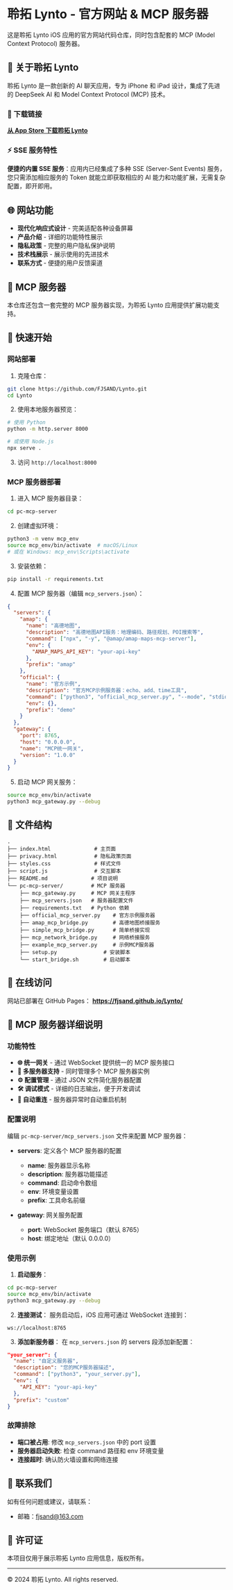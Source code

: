 # 聆拓 Lynto - 官方网站 & MCP 服务器

这是聆拓 Lynto iOS 应用的官方网站代码仓库，同时包含配套的 MCP (Model Context Protocol) 服务器。

## 📱 关于聆拓 Lynto

聆拓 Lynto 是一款创新的 AI 聊天应用，专为 iPhone 和 iPad 设计，集成了先进的 DeepSeek AI 和 Model Context Protocol (MCP) 技术。
### 🔗 下载链接

**[从 App Store 下载聆拓 Lynto](https://apps.apple.com/cn/app/%E7%81%B5%E6%8B%93-mcp%E6%9C%8D%E5%8A%A1%E5%AE%9E%E7%8E%B0/id6746976836)**

### ⚡ SSE 服务特性

**便捷的内置 SSE 服务**：应用内已经集成了多种 SSE (Server-Sent Events) 服务，您只需添加相应服务的 Token 就能立即获取相应的 AI 能力和功能扩展，无需复杂配置，即开即用。

## 🌐 网站功能

- **现代化响应式设计** - 完美适配各种设备屏幕
- **产品介绍** - 详细的功能特性展示
- **隐私政策** - 完整的用户隐私保护说明
- **技术栈展示** - 展示使用的先进技术
- **联系方式** - 便捷的用户反馈渠道

## 🔧 MCP 服务器

本仓库还包含一套完整的 MCP 服务器实现，为聆拓 Lynto 应用提供扩展功能支持。

## 🚀 快速开始

### 网站部署

1. 克隆仓库：
```bash
git clone https://github.com/FJSAND/Lynto.git
cd Lynto
```

2. 使用本地服务器预览：
```bash
# 使用 Python
python -m http.server 8000

# 或使用 Node.js
npx serve .
```

3. 访问 `http://localhost:8000`

### MCP 服务器部署

1. 进入 MCP 服务器目录：
```bash
cd pc-mcp-server
```

2. 创建虚拟环境：
```bash
python3 -m venv mcp_env
source mcp_env/bin/activate  # macOS/Linux
# 或在 Windows: mcp_env\Scripts\activate
```

3. 安装依赖：
```bash
pip install -r requirements.txt
```

4. 配置 MCP 服务器（编辑 `mcp_servers.json`）：
```json
{
  "servers": {
    "amap": {
      "name": "高德地图",
      "description": "高德地图API服务：地理编码、路径规划、POI搜索等",
      "command": ["npx", "-y", "@amap/amap-maps-mcp-server"],
      "env": {
        "AMAP_MAPS_API_KEY": "your-api-key"
      },
      "prefix": "amap"
    },
    "official": {
      "name": "官方示例",
      "description": "官方MCP示例服务器：echo、add、time工具",
      "command": ["python3", "official_mcp_server.py", "--mode", "stdio"],
      "env": {},
      "prefix": "demo"
    }
  },
  "gateway": {
    "port": 8765,
    "host": "0.0.0.0",
    "name": "MCP统一网关",
    "version": "1.0.0"
  }
}
```

5. 启动 MCP 网关服务：
```bash
source mcp_env/bin/activate
python3 mcp_gateway.py --debug
```

## 📁 文件结构

```
.
├── index.html              # 主页面
├── privacy.html            # 隐私政策页面
├── styles.css              # 样式文件
├── script.js               # 交互脚本
├── README.md              # 项目说明
└── pc-mcp-server/         # MCP 服务器
    ├── mcp_gateway.py     # MCP 网关主程序
    ├── mcp_servers.json   # 服务器配置文件
    ├── requirements.txt   # Python 依赖
    ├── official_mcp_server.py    # 官方示例服务器
    ├── amap_mcp_bridge.py        # 高德地图桥接服务
    ├── simple_mcp_bridge.py      # 简单桥接实现
    ├── mcp_network_bridge.py     # 网络桥接服务
    ├── example_mcp_server.py     # 示例MCP服务器
    ├── setup.py               # 安装脚本
    └── start_bridge.sh        # 启动脚本
```

## 🌟 在线访问

网站已部署在 GitHub Pages：
**https://fjsand.github.io/Lynto/**

## 🔧 MCP 服务器详细说明

### 功能特性

- **🌐 统一网关** - 通过 WebSocket 提供统一的 MCP 服务接口
- **🔌 多服务器支持** - 同时管理多个 MCP 服务器实例
- **⚙️ 配置管理** - 通过 JSON 文件简化服务器配置
- **🛠️ 调试模式** - 详细的日志输出，便于开发调试
- **🔄 自动重连** - 服务器异常时自动重启机制

### 配置说明

编辑 `pc-mcp-server/mcp_servers.json` 文件来配置 MCP 服务器：

- **servers**: 定义各个 MCP 服务器的配置
  - **name**: 服务器显示名称
  - **description**: 服务器功能描述
  - **command**: 启动命令数组
  - **env**: 环境变量设置
  - **prefix**: 工具命名前缀

- **gateway**: 网关服务配置
  - **port**: WebSocket 服务端口（默认 8765）
  - **host**: 绑定地址（默认 0.0.0.0）

### 使用示例

1. **启动服务**：
```bash
cd pc-mcp-server
source mcp_env/bin/activate
python3 mcp_gateway.py --debug
```

2. **连接测试**：
服务启动后，iOS 应用可通过 WebSocket 连接到：
```
ws://localhost:8765
```

3. **添加新服务器**：
在 `mcp_servers.json` 的 servers 段添加新配置：
```json
"your_server": {
  "name": "自定义服务器",
  "description": "您的MCP服务器描述",
  "command": ["python3", "your_server.py"],
  "env": {
    "API_KEY": "your-api-key"
  },
  "prefix": "custom"
}
```

### 故障排除

- **端口被占用**: 修改 `mcp_servers.json` 中的 port 设置
- **服务器启动失败**: 检查 command 路径和 env 环境变量
- **连接超时**: 确认防火墙设置和网络连接

## 📧 联系我们

如有任何问题或建议，请联系：
- 邮箱：fjsand@163.com

## 📄 许可证

本项目仅用于展示聆拓 Lynto 应用信息，版权所有。

---

© 2024 聆拓 Lynto. All rights reserved. 
